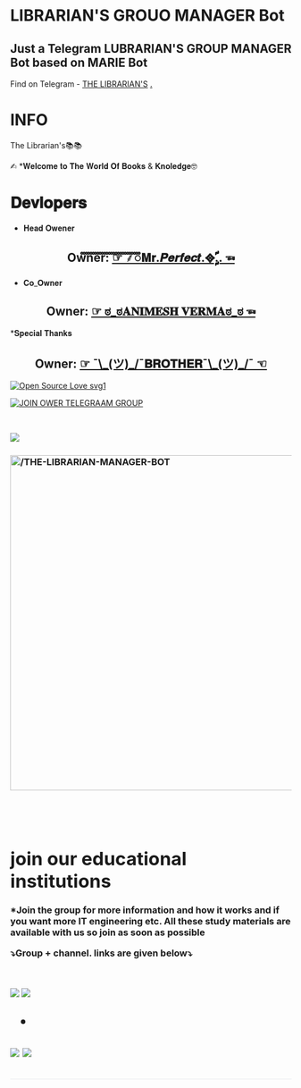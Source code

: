 # LIBRARIAN'S GROUO MANAGER Bot
## Just a Telegram LUBRARIAN'S GROUP MANAGER Bot based on MARIE Bot
Find on Telegram - [THE LIBRARIAN'S](telegram.dog/technosecuritybot)
[.](https://heroku.com/deploy)

# INFO 



 The Librarian's📚📚

✍︎ *𝐖𝐞𝐥𝐜𝐨𝐦𝐞 𝐭𝐨 𝐓𝐡𝐞 𝐖𝐨𝐫𝐥𝐝 𝐎𝐟 𝐁𝐨𝐨𝐤𝐬 & 𝐊𝐧𝐨𝐥𝐞𝐝𝐠𝐞🤓

# 𝐃𝐞𝐯𝐥𝐨𝐩𝐞𝐫𝐬

* 𝐇𝐞𝐚𝐝 𝐎𝐰𝐞𝐧𝐞𝐫 

<h2 align="center"><b>Owner: <a href="https://t.me/Mr_Purushottam">☞︎︎︎   ⸙ꠋꠋꠋꠋꠋꠋꠋꠋꠋꠋꠋꠋꠋꠋꠋꠋꠋꠋꠋꠋꠋꠋꠋꠋꠋꠋ𝐌𝐫.𝑷𝒆𝒓𝒇𝒆𝒄𝒕.᪣ࣩࣩࣩࣩࣩࣩࣩࣩࣩࣧࣧࣧࣧࣧࣧࣧࣧࣧࣧࣧࣧ..    ☜︎︎︎</a></b></h2>

* 𝐂𝐨_𝐎𝐰𝐧𝐞𝐫

<h2 align="center"><b>Owner: <a href="https://t.me/Mr_Purushottam">☞︎︎︎   ಠ_ಠ𝐀𝐍𝐈𝐌𝐄𝐒𝐇 𝐕𝐄𝐑𝐌𝐀ಠ_ಠ   ☜︎︎︎</a></b></h2>

*𝐒𝐩𝐞𝐜𝐢𝐚𝐥 𝐓𝐡𝐚𝐧𝐤𝐬

<h2 align="center"><b>Owner: <a href="https://t.me/I_am_Banned">☞︎︎︎   ¯\_(ツ)_/¯𝐁𝐑𝐎𝐓𝐇𝐄𝐑¯\_(ツ)_/¯    ☜︎︎︎</a></b></h2>

[![Open Source Love svg1](https://badges.frapsoft.com/os/v1/open-source.png?v=103)](https://github.com/code-rgb//THE-LIBRARIAN-MANAGER-BOT)

[![JOIN OWER TELEGRAAM GROUP](https://img.shields.io/badge/Gitpod-ready--to--code-blue?logo=gitpod&style=flat-square)](https://gitpod.io/#https://github.com/code-rgb//THE-LIBRARIAN-MANAGER-BOT)

<br /></div>

<div align="center" style="box-sizing: border-box;">

</div>

<div style="box-sizing: border-box;">

<a href="https://www.python.org/" rel="nofollow" style="background-color: initial; box-sizing: border-box; color: #FFFF8800; text-decoration-line: none;"><img alt="forthebadge made-with-python" src="https://camo.githubusercontent.com/5392ad6fb7875a2520001270f08309896b6cb25d/687474703a2f2f466f7254686542616467652e636f6d2f696d616765732f6261646765732f6d6164652d776974682d707974686f6e2e737667" style="border-style: none; box-sizing: initial; max-width: 70%;" /></a></div>

<div style="box-sizing: border-box;">

<h3 style="text-align: left;">

<div style="box-sizing: border-box;">

<p align="center">

   <a href="https://github.com/code-rgb/THE-LIBRARIAN-MANAGER-BOT"><img src="https://telegra.ph/file/b7694f71c072e66f22329.png" alt="/THE-LIBRARIAN-MANAGER-BOT" width=600px></a>

   <br>

 <br>

 

 # join our educational institutions 

 *Join the group for more information and how it works and if you want more IT engineering etc. All these study materials are available with us so join as soon as possible

 ⤵️Group + channel. links are given below⤵️

<br>

<div style="box-sizing: border-box;">

<a href="https://t.me/librarian_institute"><img src="https://camo.githubusercontent.com/e531cdc1dbdcb78f8ffe767875a6b6d33c43e2e0/68747470733a2f2f696d672e736869656c64732e696f2f62616467652f4a6f696e2d54656c656772616d2532304368616e6e656c2d7265642e7376673f6c6f676f3d54656c656772616d" style="border-style: none; box-sizing: initial; max-width: 100%;" /></a><span id="goog_140558409"></span><a href="https://www.blogger.com/"></a><span id="goog_140558410"></span>&nbsp;<a href="https://t.me/channel_librarian"><img src="https://camo.githubusercontent.com/7b0a8bb8af0b2466dd1c38a6c1367ddee45ba266/68747470733a2f2f696d672e736869656c64732e696f2f62616467652f4a6f696e2d54656c656772616d25323047726f75702d626c75652e7376673f6c6f676f3d74656c656772616d" style="border-style: none; box-sizing: initial; max-width: 100%;" /></a></div>

<h2 style="border-bottom: 1px solid rgb(234, 236, 239); box-sizing: border-box; line-height: 1.25; margin-bottom: 16px; margin-top: 24px; padding-bottom: 0.3em;">

 *

<a href="https://t.me/librarian_institute"><img src="https://camo.githubusercontent.com/e531cdc1dbdcb78f8ffe767875a6b6d33c43e2e0/68747470733a2f2f696d672e736869656c64732e696f2f62616467652f4a6f696e2d54656c656772616d2532304368616e6e656c2d7265642e7376673f6c6f676f3d54656c656772616d" style="border-style: none; box-sizing: initial; max-width: 100%;" /></a><span id="goog_140558409"></span><a href="https://www.blogger.com/"></a><span id="goog_140558410"></span>&nbsp;<a href="https://t.me/channel_librarian"><img src="https://camo.githubusercontent.com/7b0a8bb8af0b2466dd1c38a6c1367ddee45ba266/68747470733a2f2f696d672e736869656c64732e696f2f62616467652f4a6f696e2d54656c656772616d25323047726f75702d626c75652e7376673f6c6f676f3d74656c656772616d" style="border-style: none; box-sizing: initial; max-width: 100%;" /></a></div>


